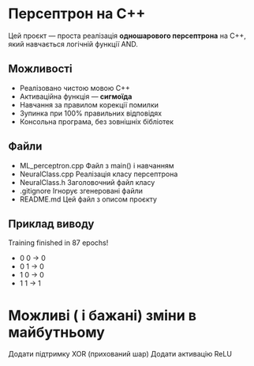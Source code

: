 # Персептрон на C++

Цей проєкт — проста реалізація **одношарового персептрона** на C++, який навчається логічній функції AND.

## Можливості

- Реалізовано чистою мовою C++
- Активаційна функція — **сигмоїда**
- Навчання за правилом корекції помилки
- Зупинка при 100% правильних відповідях
- Консольна програма, без зовнішніх бібліотек

## Файли
- ML_perceptron.cpp	Файл з main() і навчанням
- NeuralClass.cpp	Реалізація класу персептрона
- NeuralClass.h		Заголовочний файл класу
- .gitignore		Ігнорує згенеровані файли
- README.md		Цей файл з описом проєкту

## Приклад виводу
Training finished in 87 epochs!
- 0 0 -> 0
- 0 1 -> 0
- 1 0 -> 0
- 1 1 -> 1

# Можливі ( і бажані) зміни в майбутньому
Додати підтримку XOR (прихований шар)
Додати активацію ReLU

